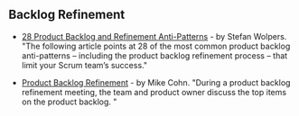 ## Backlog Refinement

- [28 Product Backlog and Refinement Anti-Patterns](https://age-of-product.com/28-product-backlog-anti-patterns/) - by Stefan Wolpers. "The following article points at 28 of the most common product backlog anti-patterns – including the product backlog refinement process – that limit your Scrum team’s success."

- [Product Backlog Refinement](https://www.mountaingoatsoftware.com/blog/product-backlog-refinement-grooming) - by Mike Cohn. "During a product backlog refinement meeting, the team and product owner discuss the top items on the product backlog. "
